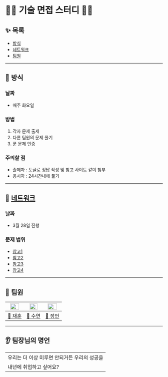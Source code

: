 # 👨‍💻 기술 면접 스터디 👩‍💻

## ✨ 목록
- [방식](#-방식)
- [네트워크](#-네트워크)
- [팀원](#-팀원)
---
## 📌 방식
### 날짜
- 매주 화요일
### 방법
1. 각자 문제 출제
2. 다른 팀원의 문제 풀기
3. 푼 문제 인증
### 주의할 점
- 출제자 : 토글로 정답 작성 및 참고 사이트 같이 첨부
- 응시자 : 24시간내에 풀기
---
## 📌 [네트워크](https://github.com/nuheajiohc/tech-interview-study/Network)
### 날짜
- 3월 28일 진행
### 문제 범위
- [참고1](https://github.com/gyoogle/tech-interview-for-developer)
- [참고2](https://github.com/JaeYeopHan/Interview_Question_for_Beginner/tree/master/Network)
- [참고3](https://github.com/WooVictory/Ready-For-Tech-Interview)
- [참고4](https://github.com/devham76/tech-interview-study/blob/master/contents/network.md)

---
## 💬 팀원
|<center><img src = 'https://avatars.githubusercontent.com/u/113998025?v=4' width=80%></center>|<center><img src = 'https://avatars.githubusercontent.com/u/48740214?v=4' width=75%></center>|<center><img src = 'https://avatars.githubusercontent.com/u/66870933?v=4' width=80%></center>|
|--|--|--|
|<center>[🍓 재훈](https://github.com/nuheajiohc)</center> | <center>[🥝 수연](https://github.com/soocy0718)</center> | <center>[🍑 정언](https://github.com/eonnypeach)</center> |

---
## 👂 팀장님의 명언
||
|--|
|우리는 더 이상 미루면 안되거든 우리의 성공을|
|내년에 취업하고 싶어요?|